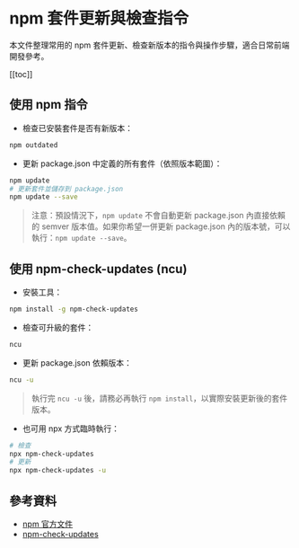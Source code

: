 # npm 套件更新與檢查指令

本文件整理常用的 npm 套件更新、檢查新版本的指令與操作步驟，適合日常前端開發參考。

[[toc]]

## 使用 npm 指令

- 檢查已安裝套件是否有新版本：

```sh
npm outdated
```

- 更新 package.json 中定義的所有套件（依照版本範圍）：

```sh
npm update
# 更新套件並儲存到 package.json
npm update --save
```

> 注意：預設情況下，`npm update` 不會自動更新 package.json 內直接依賴的 semver 版本值。如果你希望一併更新 package.json 內的版本號，可以執行：`npm update --save`。

## 使用 npm-check-updates (ncu)

- 安裝工具：

```sh
npm install -g npm-check-updates
```

- 檢查可升級的套件：

```sh
ncu
```

- 更新 package.json 依賴版本：

```sh
ncu -u
```

> 執行完 `ncu -u` 後，請務必再執行 `npm install`，以實際安裝更新後的套件版本。

- 也可用 npx 方式臨時執行：

```sh
# 檢查
npx npm-check-updates
# 更新
npx npm-check-updates -u
```

## 參考資料

- [npm 官方文件](https://docs.npmjs.com/cli/v10/commands/npm-update)
- [npm-check-updates](https://www.npmjs.com/package/npm-check-updates)
